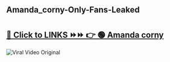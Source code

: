 
 ## Amanda_corny-Only-Fans-Leaked

# <h2><a href="https://clipsfans.com/Amanda_corny&ref=git">🔗 Click to LINKS ⏩⏩ 👉 🟢 Amanda corny </a></h2>

<a href="https://clipsfans.com/Amanda_corny&ref=git" rel="nofollow" data-target="animated-image.originalLink"><img src="https://i.ibb.co.com/xMMVF88/686577567.gif" alt="Viral Video Original" style="max-width: 100%; display: inline-block;" data-target="animated-image.originalImage"></a>
